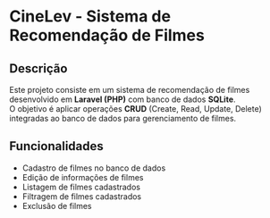 # CineLev - Sistema de Recomendação de Filmes  

## Descrição  
Este projeto consiste em um sistema de recomendação de filmes desenvolvido em **Laravel (PHP)** com banco de dados **SQLite**.  
O objetivo é aplicar operações **CRUD** (Create, Read, Update, Delete) integradas ao banco de dados para gerenciamento de filmes.  

## Funcionalidades  
- Cadastro de filmes no banco de dados  
- Edição de informações de filmes  
- Listagem de filmes cadastrados
- Filtragem de filmes cadastrados 
- Exclusão de filmes   
